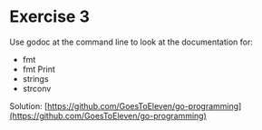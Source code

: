 # Exercise 3

Use godoc at the command line to look at the documentation for:
- fmt
- fmt Print
- strings
- strconv

Solution: [https://github.com/GoesToEleven/go-programming](https://github.com/GoesToEleven/go-programming)
